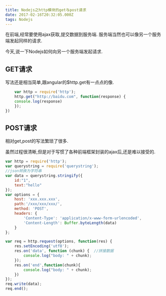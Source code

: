 ```yaml
---
title: Nodejs之http模块的get与post请求
date: 2017-02-16T20:32:05.000Z
tags: Nodejs
---
```


在前端,经常要使用ajax获取,提交数据到服务端.
服务端当然也可以像另一个服务端发起同样的请求.

今天,说一下Nodejs如何向另一个服务端发起请求.


## GET请求

写法还是相当简单,跟angular的$http.get有一点点的像.
``` javascript
    var http = require('http');
    http.get("http://baidu.com", function(response) {
    console.log(response)
    });
})
```
<!-- more -->
## POST请求
相对get,post的写法繁琐了很多.

虽然过程很清晰,但是对于写惯了各种前端框架封装的ajax后,还是难以接受的.
``` javascript
var http = require('http');
var querystring = require('querystring');
//json转换为字符串
var data = querystring.stringify({
    id:"1",
    text:"hello"
});
var options = {
    host: 'xxx.xxx.xxx',
    path:'/xxx/xxx/xxx/',
    method: 'POST',
    headers: {
        'Content-Type': 'application/x-www-form-urlencoded',
        'Content-Length': Buffer.byteLength(data)
    }
};

var req = http.request(options, function(res) {
    res.setEncoding('utf8');
    res.on('data', function (chunk) {  //拼接数据
        console.log("body: " + chunk);
    });
    res.on('end',function(chunk){
        console.log("body: " + chunk);
    })
});
req.write(data);
req.end();
```